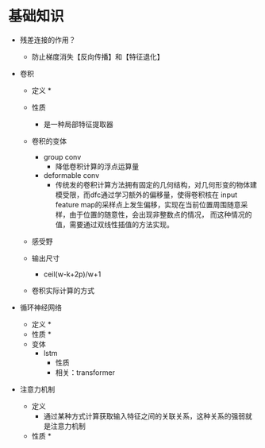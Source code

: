 # 基础知识

* 残差连接的作用？
    * 防止梯度消失【反向传播】和【特征退化】
  
* 卷积
  * 定义
    * 
  * 性质
    * 是一种局部特征提取器
    
  * 卷积的变体
    * group conv
      * 降低卷积计算的浮点运算量
    * deformable conv
      * 传统发的卷积计算方法拥有固定的几何结构，对几何形变的物体建模受限，而dfc通过学习额外的偏移量，使得卷积核在
        input feature map的采样点上发生偏移，实现在当前位置周围随意采样，由于位置的随意性，会出现非整数点的情况，
        而这种情况的值，需要通过双线性插值的方法实现。
    
  * 感受野
    
    
  * 输出尺寸
    * ceil(w-k+2p)/w+1
    
  * 卷积实际计算的方式
  

* 循环神经网络
  * 定义
    * 
  * 性质
    * 
  * 变体
    * lstm
      * 性质
      * 相关：transformer
  
* 注意力机制
  * 定义
    * 通过某种方式计算获取输入特征之间的关联关系，这种关系的强弱就是注意力机制
  * 性质
    * 
  